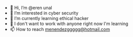 - 👋 Hi, I’m @eren unal
- 👀 I’m interested in cyber security
- 🌱 I’m currently learning ethical hacker
- 💞️ I don't want to work with anyone right now
I'm learning
- 📫 How to reach menendezggggg@hotmail.com

<!---
mcmyfly/mcmyfly is a ✨ special ✨ repository because its `README.md` (this file) appears on your GitHub profile.
You can click the Preview link to take a look at your changes.
--->
